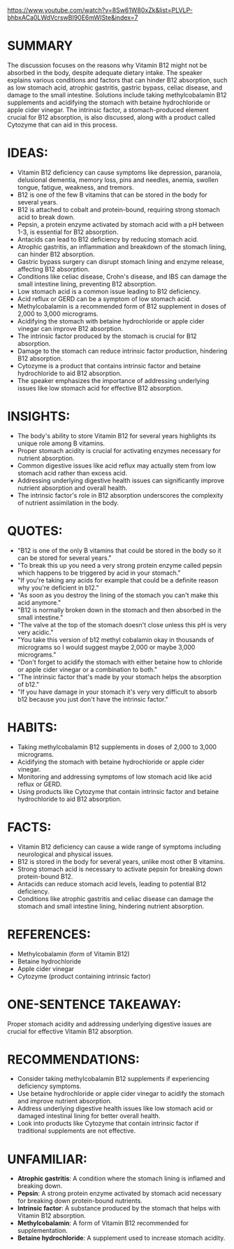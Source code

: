 https://www.youtube.com/watch?v=8Sw61W80xZk&list=PLVLP-bhbxACa0LWdVcrswBI90E6mWISte&index=7
# SUMMARY
The discussion focuses on the reasons why Vitamin B12 might not be absorbed in the body, despite adequate dietary intake. The speaker explains various conditions and factors that can hinder B12 absorption, such as low stomach acid, atrophic gastritis, gastric bypass, celiac disease, and damage to the small intestine. Solutions include taking methylcobalamin B12 supplements and acidifying the stomach with betaine hydrochloride or apple cider vinegar. The intrinsic factor, a stomach-produced element crucial for B12 absorption, is also discussed, along with a product called Cytozyme that can aid in this process.

# IDEAS:
- Vitamin B12 deficiency can cause symptoms like depression, paranoia, delusional dementia, memory loss, pins and needles, anemia, swollen tongue, fatigue, weakness, and tremors.
- B12 is one of the few B vitamins that can be stored in the body for several years.
- B12 is attached to cobalt and protein-bound, requiring strong stomach acid to break down.
- Pepsin, a protein enzyme activated by stomach acid with a pH between 1-3, is essential for B12 absorption.
- Antacids can lead to B12 deficiency by reducing stomach acid.
- Atrophic gastritis, an inflammation and breakdown of the stomach lining, can hinder B12 absorption.
- Gastric bypass surgery can disrupt stomach lining and enzyme release, affecting B12 absorption.
- Conditions like celiac disease, Crohn's disease, and IBS can damage the small intestine lining, preventing B12 absorption.
- Low stomach acid is a common issue leading to B12 deficiency.
- Acid reflux or GERD can be a symptom of low stomach acid.
- Methylcobalamin is a recommended form of B12 supplement in doses of 2,000 to 3,000 micrograms.
- Acidifying the stomach with betaine hydrochloride or apple cider vinegar can improve B12 absorption.
- The intrinsic factor produced by the stomach is crucial for B12 absorption.
- Damage to the stomach can reduce intrinsic factor production, hindering B12 absorption.
- Cytozyme is a product that contains intrinsic factor and betaine hydrochloride to aid B12 absorption.
- The speaker emphasizes the importance of addressing underlying issues like low stomach acid for effective B12 absorption.

# INSIGHTS:
- The body's ability to store Vitamin B12 for several years highlights its unique role among B vitamins.
- Proper stomach acidity is crucial for activating enzymes necessary for nutrient absorption.
- Common digestive issues like acid reflux may actually stem from low stomach acid rather than excess acid.
- Addressing underlying digestive health issues can significantly improve nutrient absorption and overall health.
- The intrinsic factor's role in B12 absorption underscores the complexity of nutrient assimilation in the body.

# QUOTES:
- "B12 is one of the only B vitamins that could be stored in the body so it can be stored for several years."
- "To break this up you need a very strong protein enzyme called pepsin which happens to be triggered by acid in your stomach."
- "If you're taking any acids for example that could be a definite reason why you're deficient in b12."
- "As soon as you destroy the lining of the stomach you can't make this acid anymore."
- "B12 is normally broken down in the stomach and then absorbed in the small intestine."
- "The valve at the top of the stomach doesn't close unless this pH is very very acidic."
- "You take this version of b12 methyl cobalamin okay in thousands of micrograms so I would suggest maybe 2,000 or maybe 3,000 micrograms."
- "Don't forget to acidify the stomach with either betaine how to chloride or apple cider vinegar or a combination to both."
- "The intrinsic factor that's made by your stomach helps the absorption of b12."
- "If you have damage in your stomach it's very very difficult to absorb b12 because you just don't have the intrinsic factor."

# HABITS:
- Taking methylcobalamin B12 supplements in doses of 2,000 to 3,000 micrograms.
- Acidifying the stomach with betaine hydrochloride or apple cider vinegar.
- Monitoring and addressing symptoms of low stomach acid like acid reflux or GERD.
- Using products like Cytozyme that contain intrinsic factor and betaine hydrochloride to aid B12 absorption.

# FACTS:
- Vitamin B12 deficiency can cause a wide range of symptoms including neurological and physical issues.
- B12 is stored in the body for several years, unlike most other B vitamins.
- Strong stomach acid is necessary to activate pepsin for breaking down protein-bound B12.
- Antacids can reduce stomach acid levels, leading to potential B12 deficiency.
- Conditions like atrophic gastritis and celiac disease can damage the stomach and small intestine lining, hindering nutrient absorption.

# REFERENCES:
- Methylcobalamin (form of Vitamin B12)
- Betaine hydrochloride
- Apple cider vinegar
- Cytozyme (product containing intrinsic factor)

# ONE-SENTENCE TAKEAWAY:
Proper stomach acidity and addressing underlying digestive issues are crucial for effective Vitamin B12 absorption.

# RECOMMENDATIONS:
- Consider taking methylcobalamin B12 supplements if experiencing deficiency symptoms.
- Use betaine hydrochloride or apple cider vinegar to acidify the stomach and improve nutrient absorption.
- Address underlying digestive health issues like low stomach acid or damaged intestinal lining for better overall health.
- Look into products like Cytozyme that contain intrinsic factor if traditional supplements are not effective.

# UNFAMILIAR:
- **Atrophic gastritis**: A condition where the stomach lining is inflamed and breaking down.
- **Pepsin**: A strong protein enzyme activated by stomach acid necessary for breaking down protein-bound nutrients.
- **Intrinsic factor**: A substance produced by the stomach that helps with Vitamin B12 absorption.
- **Methylcobalamin**: A form of Vitamin B12 recommended for supplementation.
- **Betaine hydrochloride**: A supplement used to increase stomach acidity.
